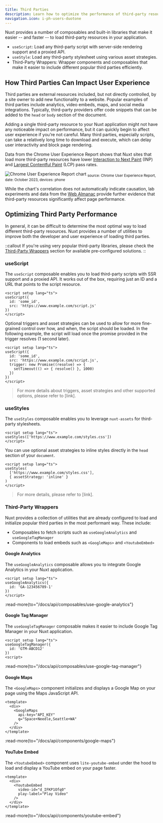 ```yaml
---
title: Third Parties
description: Learn how to optimize the performance of third-party resources using built-in composables and components.
navigation.icon: i-ph-users-duotone
---
```


Nuxt provides a number of composables and built-in libraries that make it easier -- and faster -- to load third-party resources in your application.

- `useScript`: Load any third-party script with server-side rendering support and a proxied API.
- `useStyle`: Load any third-party stylesheet using various asset strategies.
- Third-Party Wrappers: Wrapper components and composables that make it easier to include different popular third parties efficiently.

## How Third Parties Can Impact User Experience

Third parties are external resources included, but not directly controlled, by a site owner to add new functionality to a website. Popular examples of third parties include analytics, video embeds, maps, and social media integrations. Typically, third-party providers offer code snippets that can be added to the `head` or `body` section of the document.

Adding a single third-party resource to your Nuxt application might not have any noticeable impact on performance, but it can quickly begin to affect user experience if you’re not careful. Many third parties, especially scripts, can take a relatively long time to download and execute, which can delay user interactivity and block page rendering.

Data from the Chrome User Experience Report shows that Nuxt sites that load more third-party resources have lower [Interaction to Next Paint](https://web.dev/articles/inp) (INP) and [Largest Contentful Paint](https://web.dev/articles/lcp) (LCP) pass rates.

![Chrome User Experience Report chart](/assets/docs/getting-started/third-parties/chart.png)
<sub>
source: Chrome User Experience Report,
date: October 2023,
devices: phone
</sub>

While the chart's correlation does not automatically indicate causation, lab experiments and data from the [Web Almanac](https://almanac.httparchive.org/en/2022/third-parties) provide further evidence that third-party resources significantly affect page performance.

## Optimizing Third Party Performance

In general, it can be difficult to determine the most optimal way to load different third-party resources. Nuxt provides a number of utilities to improve both the developer and user experience of loading third parties.

::callout
If you're using very popular third-party libraries, please check the [Third-Party Wrappers](#third-party-wrappers) section for available pre-configured solutions.
::

### useScript

The `useScript` composable enables you to load third-party scripts with SSR support and a proxied API. It works out of the box, requiring just an ID and a URL that points to the script resource.

```vue
<script setup lang="ts">
useScript({
  id: 'some_id',
  src: 'https://www.example.com/script.js'
})
</script>
```

Optional triggers and asset strategies can be used to allow for more fine-grained control over how, and when, the script should be loaded. In the following example, the script will load once the promise provided in the trigger resolves (1 second later).

```vue
<script setup lang="ts">
useScript({
  id: 'some_id',
  src: 'https://www.example.com/script.js',
  trigger: new Promise((resolve) => {
    setTimeout(() => { resolve() }, 1000)
  })
})
</script>
```

> For more details about triggers, asset strategies and other supported options, please refer to [link].

### useStyles

The `useStyles` composable enables you to leverage `nuxt-assets` for third-party stylesheets.

```vue
<script setup lang="ts">
useStyles(['https://www.example.com/styles.css'])
</script>
```

You can use optional asset strategies to inline styles directly in the `head` section of your `document`.

```vue
<script setup lang="ts">
useStyles(
  ['https://www.example.com/styles.css'],
  { assetStrategy: 'inline' }
)
</script>
```

> For more details, please refer to [link].

### Third-Party Wrappers

Nuxt provides a collection of utilities that are already configured to load and initialize popular third parties in the most performant way. These include:

- Composables to fetch scripts such as `useGoogleAnalytics` and `useGoogleTagManager`
- Components to load embeds such as `<GoogleMaps>` and `<YoutubeEmbed>`

#### Google Analytics

The `useGoogleAnalytics` composable allows you to integrate Google Analytics in your Nuxt application.

```vue
<script setup lang="ts">
useGoogleAnalytics({
  id: 'GA-123456789-1'
})
</script>
```

:read-more{to="/docs/api/composables/use-google-analytics"}

#### Google Tag Manager

The `useGoogleTagManager` composable makes it easier to include Google Tag Manager in your Nuxt application.

```vue
<script setup lang="ts">
useGoogleTagManager({
  id: 'GTM-ABCD12'
})
<script>
```

:read-more{to="/docs/api/composables/use-google-tag-manager"}

#### Google Maps

The `<GoogleMaps>` component initializes and displays a Google Map on your page using the Maps JavaScript API.

```vue
​​<template>
  <div>
    <GoogleMaps
      api-key="API_KEY"
      q="Space+Needle,Seattle+WA"
    />
  </div>
</template>
```

:read-more{to="/docs/api/components/google-maps"}

#### YouTube Embed

The `<YoutubeEmbed>` component uses `lite-youtube-embed` under the hood to load and display a YouTube embed on your page faster.

```vue
​​<template>
  <div>
    <YoutubeEmbed
      video-id="d_IFKP1Ofq0"
      play-label="Play Video"
    />
  </div>
</template>
```

:read-more{to="/docs/api/components/youtube-embed"}
